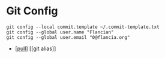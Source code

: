 # Git Config

```
git config --local commit.template ~/.commit-template.txt
git config --global user.name "Flancian"
git config --global user.email "0@flancia.org"
```
- [[pull]] [[git alias]]



[//begin]: # "Autogenerated link references for markdown compatibility"
[pull]: pull "Pull"
[//end]: # "Autogenerated link references"